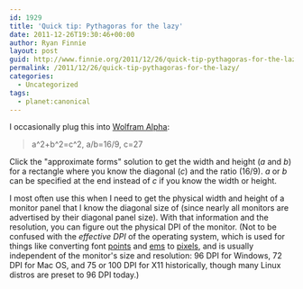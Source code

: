 ```yaml
---
id: 1929
title: 'Quick tip: Pythagoras for the lazy'
date: 2011-12-26T19:30:46+00:00
author: Ryan Finnie
layout: post
guid: http://www.finnie.org/2011/12/26/quick-tip-pythagoras-for-the-lazy/
permalink: /2011/12/26/quick-tip-pythagoras-for-the-lazy/
categories:
  - Uncategorized
tags:
  - planet:canonical
---
```

I occasionally plug this into [Wolfram Alpha](http://www.wolframalpha.com/):

> a^2+b^2=c^2, a/b=16/9, c=27

Click the "approximate forms" solution to get the width and height (_a_ and _b_) for a rectangle where you know the diagonal (_c_) and the ratio (16/9). _a_ or _b_ can be specified at the end instead of _c_ if you know the width or height.

I most often use this when I need to get the physical width and height of a monitor panel that I know the diagonal size of (since nearly all monitors are advertised by their diagonal panel size). With that information and the resolution, you can figure out the physical DPI of the monitor. (Not to be confused with the _effective DPI_ of the operating system, which is used for things like converting font [points](http://en.wikipedia.org/wiki/Point_%28typography%29) and [ems](http://en.wikipedia.org/wiki/Em_%28typography%29) to [pixels](http://en.wikipedia.org/wiki/Pixel), and is usually independent of the monitor's size and resolution: 96 DPI for Windows, 72 DPI for Mac OS, and 75 or 100 DPI for X11 historically, though many Linux distros are preset to 96 DPI today.)
